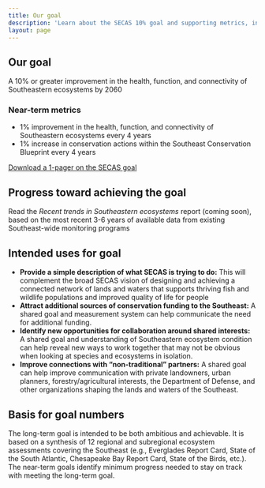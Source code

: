 ```yaml
---
title: Our goal
description: 'Learn about the SECAS 10% goal and supporting metrics, including underlying data and progress towards the goal.'
layout: page
---
```


## Our goal

A 10% or greater improvement in the health, function, and connectivity of Southeastern ecosystems by 2060

### Near-term metrics

- 1% improvement in the health, function, and connectivity of Southeastern ecosystems every 4 years
- 1% increase in conservation actions within the Southeast Conservation Blueprint every 4 years

<div class="call-to-action"><a href="../pdf/secas-one-pager.pdf" target="_blank" title="Download the one-pager" download="secas-one-pager.pdf">Download a 1-pager on the SECAS goal</a></div>

## Progress toward achieving the goal

Read the *Recent trends in Southeastern ecosystems* report (coming soon), based on the most recent 3-6 years of available data from existing Southeast-wide monitoring programs

## Intended uses for goal

- **Provide a simple description of what SECAS is trying to do:** This will complement the broad SECAS vision of designing and achieving a connected network of lands and waters that supports thriving fish and wildlife populations and improved quality of life for people
- **Attract additional sources of conservation funding to the Southeast:** A shared goal and measurement system can help communicate the need for additional funding.
- **Identify new opportunities for collaboration around shared interests:** A shared goal and understanding of Southeastern ecosystem condition can help reveal new ways to work together that may not be obvious when looking at species and ecosystems in isolation.
- **Improve connections with “non-traditional” partners:** A shared goal can help improve communication with private landowners, urban planners, forestry/agricultural interests, the Department of Defense, and other organizations shaping the lands and waters of the Southeast.

## Basis for goal numbers

The long-term goal is intended to be both ambitious and achievable. It is based on a synthesis of 12 regional and subregional ecosystem assessments covering the Southeast (e.g., Everglades Report Card, State of the South Atlantic, Chesapeake Bay Report Card, State of the Birds, etc.). The near-term goals identify minimum progress needed to stay on track with meeting the long-term goal.

